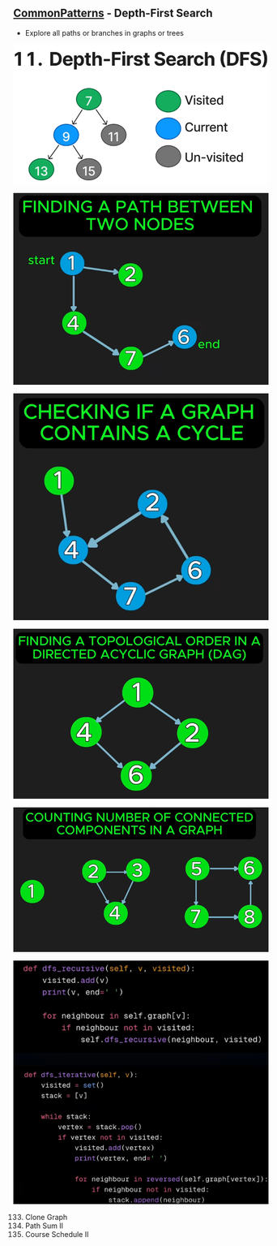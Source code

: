 ## [CommonPatterns](./CommonPatterns.md) - Depth-First Search
- Explore all paths or branches in graphs or trees

![image](../imgs/dfs-0.png)

![image](../imgs/dfs-1.png)

![image](../imgs/dfs-2.png)

![image](../imgs/dfs-3.png)

![image](../imgs/dfs-4.png)

![image](../imgs/dfs-5.png)


133. Clone Graph
113. Path Sum II
210. Course Schedule II